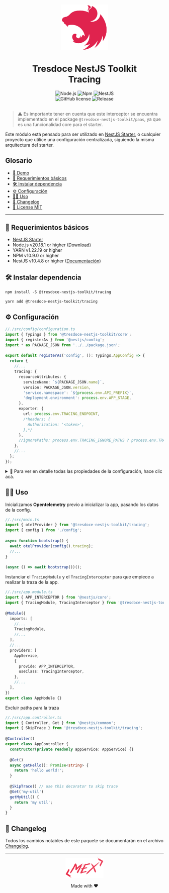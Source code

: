 <div align="center">
    <img alt="nestjs-logo" width="150" height="auto" src="https://raw.githubusercontent.com/tresdoce/tresdoce-nestjs-toolkit/master/.readme-static/iso-nestjs.svg" />
    <h1>Tresdoce NestJS Toolkit<br/>Tracing</h1>
</div>

<div align="center">
    <img src="https://img.shields.io/static/v1.svg?style=flat&label=NodeJS&message=v20.18.1&labelColor=339933&color=757575&logoColor=FFFFFF&logo=Node.js" alt="Node.js"/>
    <img src="https://img.shields.io/static/v1.svg?style=flat&label=NPM&message=v10.9.0&labelColor=CB3837&logoColor=FFFFFF&color=757575&logo=npm" alt="Npm"/>
    <img src="https://img.shields.io/static/v1.svg?style=flat&label=NestJS&message=v10.4.8&labelColor=E0234E&logoColor=FFFFFF&color=757575&logo=Nestjs" alt="NestJS"/><br/>
    <img src="https://img.shields.io/github/license/tresdoce/tresdoce-nestjs-toolkit?style=flat" alt="GitHub license" >
    <img alt="Release" src="https://img.shields.io/npm/v/@tresdoce-nestjs-toolkit/tracing.svg">
    <br/>
</div>
<br/>

> ⚠️ Es importante tener en cuenta que este interceptor se encuentra implementado en el
> package `@tresdoce-nestjs-toolkit/paas`, ya que es una funcionalidad core para el starter.

Este módulo está pensado para ser utilizado en [NestJS Starter](https://github.com/rudemex/nestjs-starter), o cualquier
proyecto que utilice una configuración centralizada, siguiendo la misma arquitectura del starter.

## Glosario

- [🥳 Demo](https://nestjs-starter.tresdoce.com.ar/v1/docs)
- [📝 Requerimientos básicos](#basic-requirements)
- [🛠️ Instalar dependencia](#install-dependencies)
- [⚙️ Configuración](#configurations)
- [👨‍💻 Uso](#use)
- [📄 Changelog](./CHANGELOG.md)
- [📜 License MIT](./license.md)

---

<a name="basic-requirements"></a>

## 📝 Requerimientos básicos

- [NestJS Starter](https://github.com/rudemex/nestjs-starter)
- Node.js v20.18.1 or higher ([Download](https://nodejs.org/es/download/))
- YARN v1.22.19 or higher
- NPM v10.9.0 or higher
- NestJS v10.4.8 or higher ([Documentación](https://nestjs.com/))

<a name="install-dependencies"></a>

## 🛠️ Instalar dependencia

```
npm install -S @tresdoce-nestjs-toolkit/tracing
```

```
yarn add @tresdoce-nestjs-toolkit/tracing
```

<a name="configurations"></a>

## ⚙️ Configuración

```typescript
//./src/config/configuration.ts
import { Typings } from '@tresdoce-nestjs-toolkit/core';
import { registerAs } from '@nestjs/config';
import * as PACKAGE_JSON from '../../package.json';

export default registerAs('config', (): Typings.AppConfig => {
  return {
    //...
    tracing: {
      resourceAttributes: {
        serviceName: `${PACKAGE_JSON.name}`,
        version: PACKAGE_JSON.version,
        'service.namespace': `${process.env.API_PREFIX}`,
        'deployment.environment': process.env.APP_STAGE,
      },
      exporter: {
        url: process.env.TRACING_ENDPOINT,
        /*headers: {
          Authorization: '<token>',
        },*/
      },
      //ignorePaths: process.env.TRACING_IGNORE_PATHS ? process.env.TRACING_IGNORE_PATHS.split(',') : [],
    },
    //...
  };
});
```

<details>
<summary>💬 Para ver en detalle todas las propiedades de la configuración, hace clic acá.</summary>

`resourceAttributes`: Tags para la traza que se ingresa como objeto con `KEY:VALUE`, puedes ver que valores admite
revisando la documentación de [Semantic Conventions](https://github.com/open-telemetry/opentelemetry-specification/blob/main/specification/resource/semantic_conventions/README.md)

- Type: `Object`
- Default: `{ 'serviceName': options.serviceName }`

`resourceAttributes.serviceName`: Es el nombre de la aplicación para la traza

- Type: `String`

`resourceAttributes.version`: Es la version de la aplicación para la traza

- Type: `String`

`resourceAttributes.service.namespace`: Es un nombre para agrupar la traza por grupos

- Type: `String`

`resourceAttributes.deployment.environment`: Es el entorno en el que está desplegado la aplicación

- Type: `String`

`exporter`: Es la configuración del exportador de la traza y sus valores se definen como `KEY:VALUE`, puedes ver que
valores admite revisando la documentación de [OTLP Exporter Configuration](https://opentelemetry.io/docs/concepts/sdk-configuration/otlp-exporter-configuration/)

- Type: `Object`
- Default: `{ 'url': 'http://localhost:4318/v1/traces' }`
- Example: `'http://localhost:4318/v1/traces' | 'http://docker:4318/v1/traces' | 'https://otelcol.aspecto.io/v1/trace'`

`exporter.url`: Es la url del endpoint que va a estar colectando la traza.

- Type: `String`

`exporter.headers`: Es la configuración de los headers del colector de la traza.

- Type: `Object`
- Example: `{ Authorization: '<aspecto-io-token>' }`

`ignorePaths`: Es una configuración opcional para excluir la traza por medio de los paths. Esta configuración es un array
de strings, donde los valores se escriben en formato `globs` y se suman a los excludes por defecto.

- Type: `Array`
- Default: `['**/health/liveness', '**/health/readiness', '**/info', '**/metrics', '**/docs', '**/docs/*', '**/docs/**']`
- Example: `['**/users/*', '**/test-env']`

</details>

<a name="use"></a>

## 👨‍💻 Uso

Inicializamos **Opentelemetry** previo a inicializar la app, pasando los datos de la config.

```typescript
//./src/main.ts
import { otelProvider } from '@tresdoce-nestjs-toolkit/tracing';
import { config } from './config';

async function bootstrap() {
  await otelProvider(config().tracing);
  //...
}

(async () => await bootstrap())();
```

Instanciar el `TracingModule` y el `TracingInterceptor` para que empiece a realizar la traza de la app.

```typescript
//./src/app.module.ts
import { APP_INTERCEPTOR } from '@nestjs/core';
import { TracingModule, TracingInterceptor } from '@tresdoce-nestjs-toolkit/tracing';

@Module({
  imports: [
    //...
    TracingModule,
    //...
  ],
  //...
  providers: [
    AppService,
    {
      provide: APP_INTERCEPTOR,
      useClass: TracingInterceptor,
    },
    //...
  ],
})
export class AppModule {}
```

Excluir paths para la traza

```typescript
//./src/app.controller.ts
import { Controller, Get } from '@nestjs/common';
import { SkipTrace } from '@tresdoce-nestjs-toolkit/tracing';

@Controller()
export class AppController {
  constructor(private readonly appService: AppService) {}

  @Get()
  async getHello(): Promise<string> {
    return 'hello world!';
  }

  @SkipTrace() // use this decorator to skip trace
  @Get('my-util')
  getMyUtil() {
    return 'my util';
  }
}
```

## 📄 Changelog

Todos los cambios notables de este paquete se documentarán en el archivo [Changelog](./CHANGELOG.md).

---

<div align="center">
    <a href="mailto:mdelgado@tresdoce.com.ar" target="_blank" alt="Send an email">
        <img src="https://raw.githubusercontent.com/tresdoce/tresdoce-nestjs-toolkit/ab924d5bdd9a9b9acb3ca5721d4ce977c6b7f680/.readme-static/logo-mex-red.svg" width="120" alt="Logo - Mex" />
    </a><br/>
    <p>Made with ❤</p>
</div>
